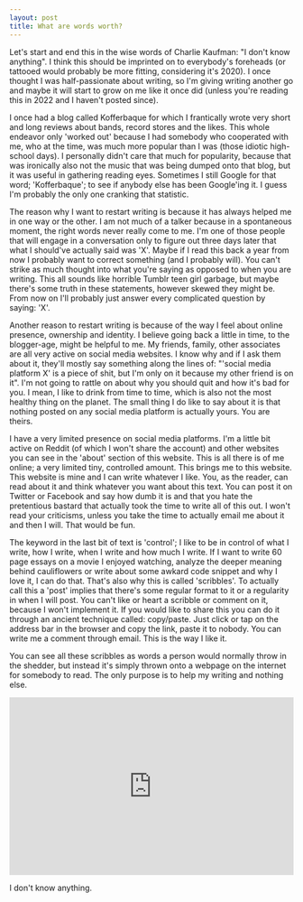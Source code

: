 ```yaml
---
layout: post
title: What are words worth?
---
```


Let's start and end this in the wise words of Charlie Kaufman: "I don't know anything". I think this should be imprinted on to everybody's foreheads (or tattooed would probably be more fitting, considering it's 2020). I once thought I was half-passionate about writing, so I'm giving writing another go and maybe it will start to grow on me like it once did (unless you're reading this in 2022 and I haven't posted since).

I once had a blog called Kofferbaque for which I frantically wrote very short and long reviews about bands, record stores and the likes. This whole endeavor only 'worked out' because I had somebody who cooperated with me, who at the time, was much more popular than I was (those idiotic high-school days). I personally didn't care that much for popularity, because that was ironically also not the music that was being dumped onto that blog, but it was useful in gathering reading eyes. Sometimes I still Google for that word; 'Kofferbaque'; to see if anybody else has been Google'ing it. I guess I'm probably the only one cranking that statistic.

The reason why I want to restart writing is because it has always helped me in one way or the other. I am not much of a talker because in a spontaneous moment, the right words never really come to me. I'm one of those people that will engage in a conversation only to figure out three days later that what I should've actually said was 'X'. Maybe if I read this back a year from now I probably want to correct something (and I probably will). You can't strike as much thought into what you're saying as opposed to when you are writing. This all sounds like horrible Tumblr teen girl garbage, but maybe there's some truth in these statements, however skewed they might be. From now on I'll probably just answer every complicated question by saying: 'X'.

Another reason to restart writing is because of the way I feel about online presence, ownership and identity. I believe going back a little in time, to the blogger-age, might be helpful to me. My friends, family, other associates are all very active on social media websites. I know why and if I ask them about it, they'll mostly say something along the lines of: "'social media platform X' is a piece of shit, but I'm only on it because my other friend is on it". I'm not going to rattle on about why you should quit and how it's bad for you. I mean, I like to drink from time to time, which is also not the most healthy thing on the planet. The small thing I do like to say about it is that nothing posted on any social media platform is actually yours. You are theirs.

I have a very limited presence on social media platforms. I'm a little bit active on Reddit (of which I won't share the account) and other websites you can see in the 'about' section of this website. This is all there is of me online; a very limited tiny, controlled amount. This brings me to this website. This website is mine and I can write whatever I like. You, as the reader, can read about it and think whatever you want about this text. You can post it on Twitter or Facebook and say how dumb it is and that you hate the pretentious bastard that actually took the time to write all of this out. I won't read your criticisms, unless you take the time to actually email me about it and then I will. That would be fun.

The keyword in the last bit of text is 'control'; I like to be in control of what I write, how I write, when I write and how much I write. If I want to write 60 page essays on a movie I enjoyed watching, analyze the deeper meaning behind cauliflowers or write about some awkard code snippet and why I love it, I can do that. That's also why this is called 'scribbles'. To actually call this a 'post' implies that there's some regular format to it or a regularity in when I will post. You can't like or heart a scribble or comment on it, because I won't implement it. If you would like to share this you can do it through an ancient technique called: copy/paste. Just click or tap on the address bar in the browser and copy the link, paste it to nobody. You can write me a comment through email. This is the way I like it.

You can see all these scribbles as words a person would normally throw in the shedder, but instead it's simply thrown onto a webpage on the internet for somebody to read. The only purpose is to help my writing and nothing else.

<iframe width="100%" height="315" src="https://www.youtube.com/embed/6Vl1m5FYlAo" frameborder="0" allow="accelerometer; autoplay; encrypted-media; gyroscope; picture-in-picture" allowfullscreen></iframe>

I don't know anything.
